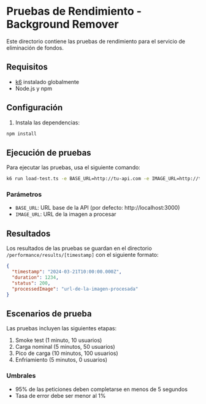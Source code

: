 # Pruebas de Rendimiento - Background Remover

Este directorio contiene las pruebas de rendimiento para el servicio de eliminación de fondos.

## Requisitos

- [k6](https://grafana.com/docs/k6/latest/set-up/install-k6/) instalado globalmente
- Node.js y npm

## Configuración

1. Instala las dependencias:
```bash
npm install
```

## Ejecución de pruebas

Para ejecutar las pruebas, usa el siguiente comando:

```bash
k6 run load-test.ts -e BASE_URL=http://tu-api.com -e IMAGE_URL=http://tu-imagen.com/imagen.jpg
```

### Parámetros

- `BASE_URL`: URL base de la API (por defecto: http://localhost:3000)
- `IMAGE_URL`: URL de la imagen a procesar

## Resultados

Los resultados de las pruebas se guardan en el directorio `/performance/results/[timestamp]` con el siguiente formato:

```json
{
  "timestamp": "2024-03-21T10:00:00.000Z",
  "duration": 1234,
  "status": 200,
  "processedImage": "url-de-la-imagen-procesada"
}
```

## Escenarios de prueba

Las pruebas incluyen las siguientes etapas:

1. Smoke test (1 minuto, 10 usuarios)
2. Carga nominal (5 minutos, 50 usuarios)
3. Pico de carga (10 minutos, 100 usuarios)
4. Enfriamiento (5 minutos, 0 usuarios)

### Umbrales

- 95% de las peticiones deben completarse en menos de 5 segundos
- Tasa de error debe ser menor al 1% 